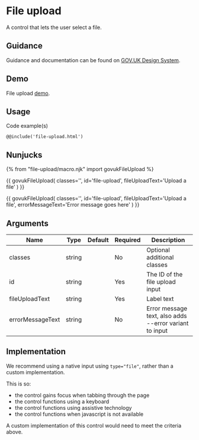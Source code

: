 # File upload

A control that lets the user select a file.

## Guidance

Guidance and documentation can be found on [GOV.UK Design System](linkgoeshere).

## Demo

File upload [demo](file-upload.html).

## Usage

Code example(s)

```
@@include('file-upload.html')
```

## Nunjucks

{% from "file-upload/macro.njk" import govukFileUpload %}

{{ govukFileUpload(
  classes='',
  id='file-upload',
  fileUploadText='Upload a file'
  )
}}

{{ govukFileUpload(
  classes='',
  id='file-upload',
  fileUploadText='Upload a file',
  errorMessageText='Error message goes here'
  )
}}

## Arguments

| Name              | Type    | Default | Required  | Description
|---                |---      |---      |---        |---
| classes           | string  |         | No        | Optional additional classes
| id                | string  |         | Yes       | The ID of the file upload input
| fileUploadText    | string  |         | Yes       | Label text
| errorMessageText  | string  |         | No        | Error message text, also adds --error variant to input

<!--
## Installation

```
npm install --save @govuk-frontend/file-upload
```
-->

## Implementation

We recommend using a native input using `type="file"`, rather than a custom implementation.

This is so:
* the control gains focus when tabbing through the page
* the control functions using a keyboard
* the control functions using assistive technology
* the control functions when javascript is not available

A custom implementation of this control would need to meet the criteria above.
